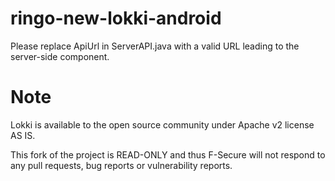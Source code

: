 ringo-new-lokki-android
=======================

Please replace ApiUrl in ServerAPI.java with a valid URL leading to the server-side component.

Note
====

Lokki is available to the open source community under Apache v2 license AS IS.

This fork of the project is READ-ONLY and thus F-Secure will not respond to any pull requests, bug reports or
vulnerability reports.
